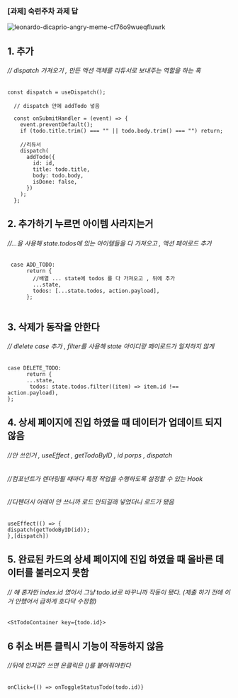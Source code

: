 ### [과제] 숙련주차 과제 답


![leonardo-dicaprio-angry-meme-cf76o9wueqfluwrk](https://user-images.githubusercontent.com/122663756/219270857-d88f5090-df78-47e3-a77b-eb488dba0b3a.gif)



## 1. 추가 

######  // dispatch 가져오기 , 만든 액션 객체를 리듀서로 보내주는 역할을 하는 훅
``` JSX
const dispatch = useDispatch();
  
  // dispatch 안에 addTodo 넣음
  
  const onSubmitHandler = (event) => {
    event.preventDefault();
    if (todo.title.trim() === "" || todo.body.trim() === "") return;

    //리듀서
    dispatch(
      addTodo({
        id: id,
        title: todo.title,
        body: todo.body,
        isDone: false,
      })
    );
  };
```


## 2. 추가하기 누르면 아이템 사라지는거

###### //...을 사용해 state.todos에 있는 아이템들을 다 가져오고 , 액션 페이로드 추가
``` JSX
 case ADD_TODO:
      return {
        //배열 ... state에 todos 를 다 가져오고 , 뒤에 추가
        ...state,
        todos: [...state.todos, action.payload],
      };
  
```


## 3. 삭제가 동작을 안한다

###### // dlelete case 추가 , filter를 사용해 state 아이디랑 페이로드가 일치하지 않게
```JSX
case DELETE_TODO:
	  return {
	  ...state,
	   todos: state.todos.filter((item) => item.id !== action.payload),
};
```


## 4. 상세 페이지에 진입 하였을 때 데이터가 업데이트 되지 않음

###### //안 쓰인거 , useEffect , getTodoByID , id porps , dispatch
###### //컴포넌트가 렌더링될 때마다 특정 작업을 수행하도록 설정할 수 있는 Hook
###### //디펜더시 어레이 안 쓰니까 로드 안되길래 넣었더니 로드가 됐음

``` JSX
useEffect(() => {
dispatch(getTodoByID(id));
},[dispatch])
```

## 5. 완료된 카드의 상세 페이지에 진입 하였을 때 올바른 데이터를 불러오지 못함

###### // 얘 혼자만 index.id 였어서 그냥 todo.id로 바꾸니까 작동이 됐다. (제출 하기 전에 이거 안했어서 급하게 호다닥 수정함)
``` JSX
<StTodoContainer key={todo.id}>
```


## 6 취소 버튼 클릭시 기능이 작동하지 않음

###### //뒤에 인자값? 쓰면 온클릭은 ()를 붙여줘야한다
``` JSX
onClick={() => onToggleStatusTodo(todo.id)}
```

